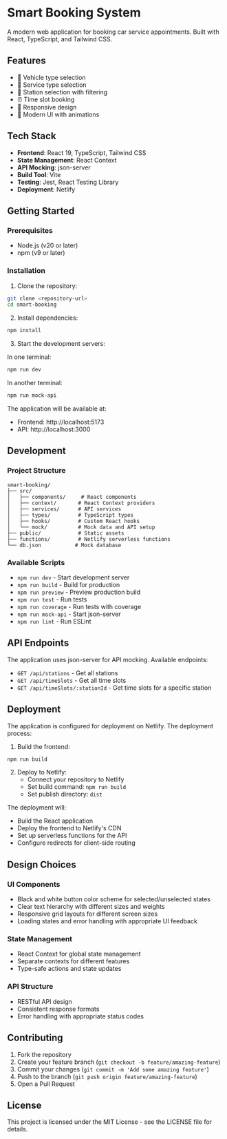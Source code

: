 # Smart Booking System

A modern web application for booking car service appointments. Built with React, TypeScript, and Tailwind CSS.

## Features

- 🚗 Vehicle type selection
- 🔧 Service type selection
- 📍 Station selection with filtering
- ⏰ Time slot booking
- 📱 Responsive design
- 🎨 Modern UI with animations

## Tech Stack

- **Frontend**: React 19, TypeScript, Tailwind CSS
- **State Management**: React Context
- **API Mocking**: json-server
- **Build Tool**: Vite
- **Testing**: Jest, React Testing Library
- **Deployment**: Netlify

## Getting Started

### Prerequisites

- Node.js (v20 or later)
- npm (v9 or later)

### Installation

1. Clone the repository:
```bash
git clone <repository-url>
cd smart-booking
```

2. Install dependencies:
```bash
npm install
```

3. Start the development servers:

In one terminal:
```bash
npm run dev
```

In another terminal:
```bash
npm run mock-api
```

The application will be available at:
- Frontend: http://localhost:5173
- API: http://localhost:3000

## Development

### Project Structure

```
smart-booking/
├── src/
│   ├── components/     # React components
│   ├── context/       # React Context providers
│   ├── services/      # API services
│   ├── types/         # TypeScript types
│   ├── hooks/         # Custom React hooks
│   └── mock/          # Mock data and API setup
├── public/            # Static assets
├── functions/         # Netlify serverless functions
└── db.json           # Mock database
```

### Available Scripts

- `npm run dev` - Start development server
- `npm run build` - Build for production
- `npm run preview` - Preview production build
- `npm run test` - Run tests
- `npm run coverage` - Run tests with coverage
- `npm run mock-api` - Start json-server
- `npm run lint` - Run ESLint

## API Endpoints

The application uses json-server for API mocking. Available endpoints:

- `GET /api/stations` - Get all stations
- `GET /api/timeSlots` - Get all time slots
- `GET /api/timeSlots/:stationId` - Get time slots for a specific station

## Deployment

The application is configured for deployment on Netlify. The deployment process:

1. Build the frontend:
```bash
npm run build
```

2. Deploy to Netlify:
   - Connect your repository to Netlify
   - Set build command: `npm run build`
   - Set publish directory: `dist`

The deployment will:
- Build the React application
- Deploy the frontend to Netlify's CDN
- Set up serverless functions for the API
- Configure redirects for client-side routing

## Design Choices

### UI Components
- Black and white button color scheme for selected/unselected states
- Clear text hierarchy with different sizes and weights
- Responsive grid layouts for different screen sizes
- Loading states and error handling with appropriate UI feedback

### State Management
- React Context for global state management
- Separate contexts for different features
- Type-safe actions and state updates

### API Structure
- RESTful API design
- Consistent response formats
- Error handling with appropriate status codes

## Contributing

1. Fork the repository
2. Create your feature branch (`git checkout -b feature/amazing-feature`)
3. Commit your changes (`git commit -m 'Add some amazing feature'`)
4. Push to the branch (`git push origin feature/amazing-feature`)
5. Open a Pull Request

## License

This project is licensed under the MIT License - see the LICENSE file for details. 